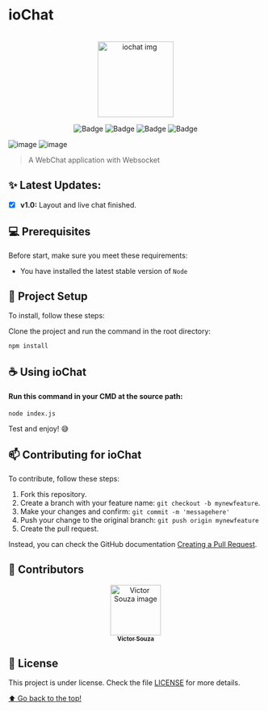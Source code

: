 # ioChat
<br>
<div align="center">

<img src="https://user-images.githubusercontent.com/71740612/145325437-a18be52b-67cb-40a3-8a4d-e3791fd6743e.png" width="150" alt="iochat img">
  
![Badge](https://img.shields.io/badge/HTML5-E34F26?style=for-the-badge&logo=html5&logoColor=white)
![Badge](https://img.shields.io/badge/CSS3-1572B6?style=for-the-badge&logo=css3&logoColor=white)
![Badge](https://img.shields.io/badge/JavaScript-323330?style=for-the-badge&logo=javascript&logoColor=F7DF1E)
![Badge](https://img.shields.io/badge/Socket.io-010101?&style=for-the-badge&logo=Socket.io&logoColor=white)


</div>

![image](https://user-images.githubusercontent.com/71740612/145324645-e3f42cc0-dda2-45da-bf3a-f15d6a7b0b85.png)
![image](https://user-images.githubusercontent.com/71740612/147304081-79b7a976-0cb1-4612-a7b4-b64a5be3fee2.png)


>  A WebChat application with Websocket

## ✨ Latest Updates:

- [x] <strong>v1.0:</strong> Layout and live chat finished.


## 💻 Prerequisites

Before start, make sure you meet these requirements:

* You have installed the latest stable version of `Node` 

## 🚀 Project Setup

To install, follow these steps:

Clone the project and run the command in the root directory:
```
npm install
```

## ☕ Using ioChat

#### Run this command in your CMD at the source path: 
```
node index.js
```

Test and enjoy! 😅

## 📫 Contributing for ioChat

To contribute, follow these steps:

1. Fork this repository.
2. Create a branch with your feature name: `git checkout -b mynewfeature`.
3. Make your changes and confirm: `git commit -m 'messagehere'`
4. Push your change to the original branch: `git push origin mynewfeature`
5. Create the pull request.

Instead, you can check the GitHub documentation [Creating a Pull Request](https://help.github.com/en/github/collaborating-with-issues-and-pull-requests/creating-a-pull-request).

## 🤝 Contributors

<div align="center" >
  <a href="#">
    <img src="https://github.com/victorsouza19.png" width="100px;" alt="Victor Souza image"/><br>
    <sub>
      <b>Victor Souza</b>
    </sub>
  </a>
</div>

## 📝 License

This project is under license. Check the file [LICENSE](LICENSE.txt) for more details.

[⬆ Go back to the top!](#ioChat)<br>




